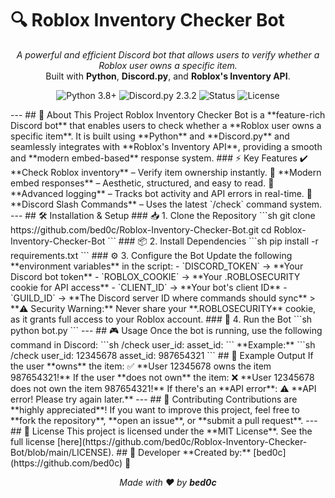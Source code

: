 # 🔍 Roblox Inventory Checker Bot

<p align="center"> <i>A powerful and efficient Discord bot that allows users to verify whether a Roblox user owns a specific item.</i> <br>Built with <b>Python</b>, <b>Discord.py</b>, and <b>Roblox's Inventory API</b>.</p> <p align="center"> <img src="https://img.shields.io/badge/Python-3.8+-blue.svg" alt="Python 3.8+"> <img src="https://img.shields.io/badge/Discord.py-2.3.2-blue.svg" alt="Discord.py 2.3.2"> <img src="https://img.shields.io/badge/Status-Online-brightgreen.svg" alt="Status"> <img src="https://img.shields.io/github/license/bed0c/Roblox-Inventory-Checker-Bot.svg" alt="License"> </p> --- ## 📌 About This Project Roblox Inventory Checker Bot is a **feature-rich Discord bot** that enables users to check whether a **Roblox user owns a specific item**. It is built using **Python** and **Discord.py** and seamlessly integrates with **Roblox's Inventory API**, providing a smooth and **modern embed-based** response system. ### ⚡ Key Features ✔️ **Check Roblox inventory** – Verify item ownership instantly. 🎨 **Modern embed responses** – Aesthetic, structured, and easy to read. 📡 **Advanced logging** – Tracks bot activity and API errors in real-time. 🚀 **Discord Slash Commands** – Uses the latest `/check` command system. --- ## 🛠️ Installation & Setup ### 📥 1. Clone the Repository ```sh git clone https://github.com/bed0c/Roblox-Inventory-Checker-Bot.git cd Roblox-Inventory-Checker-Bot ``` ### 📦 2. Install Dependencies ```sh pip install -r requirements.txt ``` ### ⚙️ 3. Configure the Bot Update the following **environment variables** in the script: - `DISCORD_TOKEN` → **Your Discord bot token** - `ROBLOX_COOKIE` → **Your .ROBLOSECURITY cookie for API access** - `CLIENT_ID` → **Your bot's client ID** - `GUILD_ID` → **The Discord server ID where commands should sync** > **⚠️ Security Warning:** Never share your **.ROBLOSECURITY** cookie, as it grants full access to your Roblox account. ### 🚀 4. Run the Bot ```sh python bot.py ``` --- ## 🎮 Usage Once the bot is running, use the following command in Discord: ```sh /check user_id: <RobloxUserID> asset_id: <AssetID> ``` **Example:** ```sh /check user_id: 12345678 asset_id: 987654321 ``` ## 📜 Example Output If the user **owns** the item: ✅ **User 12345678 owns the item 987654321!** If the user **does not own** the item: ❌ **User 12345678 does not own the item 987654321!** If there's an **API error**: ⚠️ **API error! Please try again later.** --- ## 🤝 Contributing Contributions are **highly appreciated**! If you want to improve this project, feel free to **fork the repository**, **open an issue**, or **submit a pull request**. --- ## 📜 License This project is licensed under the **MIT License**. See the full license [here](https://github.com/bed0c/Roblox-Inventory-Checker-Bot/blob/main/LICENSE). ## 👤 Developer **Created by:** [bed0c](https://github.com/bed0c) 🚀 <p align="center"> <i>Made with ❤️ by <b>bed0c</b></i> </p>
